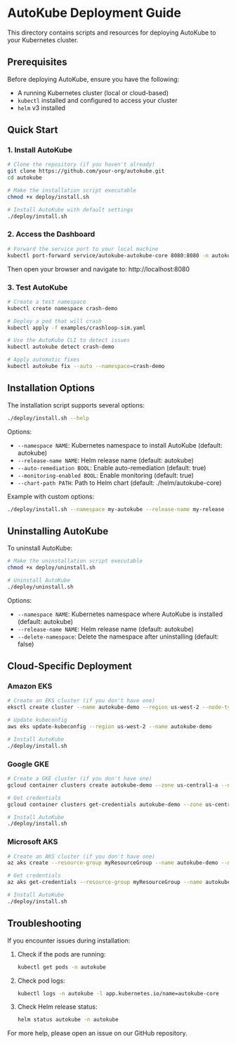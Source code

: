 # AutoKube Deployment Guide

This directory contains scripts and resources for deploying AutoKube to your Kubernetes cluster.

## Prerequisites

Before deploying AutoKube, ensure you have the following:

- A running Kubernetes cluster (local or cloud-based)
- `kubectl` installed and configured to access your cluster
- `helm` v3 installed

## Quick Start

### 1. Install AutoKube

```bash
# Clone the repository (if you haven't already)
git clone https://github.com/your-org/autokube.git
cd autokube

# Make the installation script executable
chmod +x deploy/install.sh

# Install AutoKube with default settings
./deploy/install.sh
```

### 2. Access the Dashboard

```bash
# Forward the service port to your local machine
kubectl port-forward service/autokube-autokube-core 8080:8080 -n autokube
```

Then open your browser and navigate to: http://localhost:8080

### 3. Test AutoKube

```bash
# Create a test namespace
kubectl create namespace crash-demo

# Deploy a pod that will crash
kubectl apply -f examples/crashloop-sim.yaml

# Use the AutoKube CLI to detect issues
kubectl autokube detect crash-demo

# Apply automatic fixes
kubectl autokube fix --auto --namespace=crash-demo
```

## Installation Options

The installation script supports several options:

```bash
./deploy/install.sh --help
```

Options:
- `--namespace NAME`: Kubernetes namespace to install AutoKube (default: autokube)
- `--release-name NAME`: Helm release name (default: autokube)
- `--auto-remediation BOOL`: Enable auto-remediation (default: true)
- `--monitoring-enabled BOOL`: Enable monitoring (default: true)
- `--chart-path PATH`: Path to Helm chart (default: ./helm/autokube-core)

Example with custom options:

```bash
./deploy/install.sh --namespace my-autokube --release-name my-release --auto-remediation false
```

## Uninstalling AutoKube

To uninstall AutoKube:

```bash
# Make the uninstallation script executable
chmod +x deploy/uninstall.sh

# Uninstall AutoKube
./deploy/uninstall.sh
```

Options:
- `--namespace NAME`: Kubernetes namespace where AutoKube is installed (default: autokube)
- `--release-name NAME`: Helm release name (default: autokube)
- `--delete-namespace`: Delete the namespace after uninstalling (default: false)

## Cloud-Specific Deployment

### Amazon EKS

```bash
# Create an EKS cluster (if you don't have one)
eksctl create cluster --name autokube-demo --region us-west-2 --node-type t3.medium --nodes 3

# Update kubeconfig
aws eks update-kubeconfig --region us-west-2 --name autokube-demo

# Install AutoKube
./deploy/install.sh
```

### Google GKE

```bash
# Create a GKE cluster (if you don't have one)
gcloud container clusters create autokube-demo --zone us-central1-a --num-nodes 3

# Get credentials
gcloud container clusters get-credentials autokube-demo --zone us-central1-a

# Install AutoKube
./deploy/install.sh
```

### Microsoft AKS

```bash
# Create an AKS cluster (if you don't have one)
az aks create --resource-group myResourceGroup --name autokube-demo --node-count 3 --enable-addons monitoring

# Get credentials
az aks get-credentials --resource-group myResourceGroup --name autokube-demo

# Install AutoKube
./deploy/install.sh
```

## Troubleshooting

If you encounter issues during installation:

1. Check if the pods are running:
   ```bash
   kubectl get pods -n autokube
   ```

2. Check pod logs:
   ```bash
   kubectl logs -n autokube -l app.kubernetes.io/name=autokube-core
   ```

3. Check Helm release status:
   ```bash
   helm status autokube -n autokube
   ```

For more help, please open an issue on our GitHub repository.